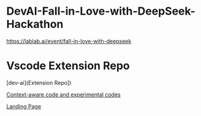 # DevAI-Fall-in-Love-with-DeepSeek-Hackathon
https://lablab.ai/event/fall-in-love-with-deepseek

# Vscode Extension Repo
[dev-ai](Extension Repo])

[Context-aware code and experimental codes](context-aware-code-and-experimental-codes)

[Landing Page](dev-ai-landing-page)